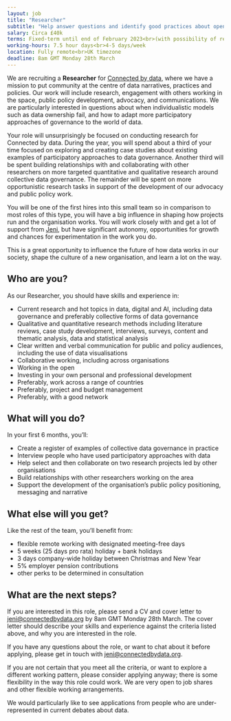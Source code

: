 ```yaml
---
layout: job
title: "Researcher"
subtitle: "Help answer questions and identify good practices about open, collective and participatory data governance approaches"
salary: Circa £40k
terms: Fixed-term until end of February 2023<br>(with possibility of renewal)
working-hours: 7.5 hour days<br>4-5 days/week
location: Fully remote<br>UK timezone
deadline: 8am GMT Monday 28th March
---
```

We are recruiting a **Researcher** for [Connected by data](https://connectedbydata.org), where we have a mission to put community at the centre of data narratives, practices and policies. Our work will include research, engagement with others working in the space, public policy development, advocacy, and communications. We are particularly interested in questions about when individualistic models such as data ownership fail, and how to adapt more participatory approaches of governance to the world of data.

Your role will unsurprisingly be focused on conducting research for Connected by data. During the year, you will spend about a third of your time focused on exploring and creating case studies about existing examples of participatory approaches to data governance. Another third will be spent building relationships with and collaborating with other researchers on more targeted quantitative and qualitative research around collective data governance. The remainder will be spent on more opportunistic research tasks in support of the development of our advocacy and public policy work.

You will be one of the first hires into this small team so in comparison to most roles of this type, you will have a big influence in shaping how projects run and the organisation works. You will work closely with and get a lot of support from [Jeni](https://connectedbydata.org/team/jeni-tennison), but have significant autonomy, opportunities for growth and chances for experimentation in the work you do.

This is a great opportunity to influence the future of how data works in our society, shape the culture of a new organisation, and learn a lot on the way.

## Who are you?

As our Researcher, you should have skills and experience in:

* Current research and hot topics in data, digital and AI, including data governance and preferably collective forms of data governance
* Qualitative and quantitative research methods including literature reviews, case study development, interviews, surveys, content and thematic analysis, data and statistical analysis
* Clear written and verbal communication for public and policy audiences, including the use of data visualisations
* Collaborative working, including across organisations
* Working in the open
* Investing in your own personal and professional development
* Preferably, work across a range of countries
* Preferably, project and budget management
* Preferably, with a good network

## What will you do?

In your first 6 months, you’ll:

* Create a register of examples of collective data governance in practice
* Interview people who have used participatory approaches with data
* Help select and then collaborate on two research projects led by other organisations
* Build relationships with other researchers working on the area
* Support the development of the organisation’s public policy positioning, messaging and narrative

## What else will you get?

Like the rest of the team, you’ll benefit from:

* flexible remote working with designated meeting-free days
* 5 weeks (25 days pro rata) holiday + bank holidays
* 3 days company-wide holiday between Christmas and New Year
* 5% employer pension contributions
* other perks to be determined in consultation

## What are the next steps?

If you are interested in this role, please send a CV and cover letter to [jeni@connectedbydata.org](mailto:jeni@connectedbydata.org) by 8am GMT Monday 28th March. The cover letter should describe your skills and experience against the criteria listed above, and why you are interested in the role.

If you have any questions about the role, or want to chat about it before applying, please get in touch with [jeni@connectedbydata.org](mailto:jeni@connectedbydata.org).

If you are not certain that you meet all the criteria, or want to explore a different working pattern, please consider applying anyway; there is some flexibility in the way this role could work. We are very open to job shares and other flexible working arrangements.

We would particularly like to see applications from people who are under-represented in current debates about data.
